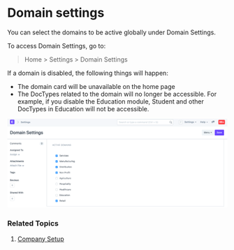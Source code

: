 
# Domain settings


You can select the domains to be active globally under Domain Settings.


To access Domain Settings, go to:



> 
> Home > Settings > Domain Settings
> 
> 
> 


If a domain is disabled, the following things will happen:


* The domain card will be unavailable on the home page
* The DocTypes related to the domain will no longer be accessible. For example, if you disable the Education module, Student and other DocTypes in Education will not be accessible.


![Domain Settings](/files/domain-settings.png)


### Related Topics


1. [Company Setup](/docs/en/setting-up/company-setup)


